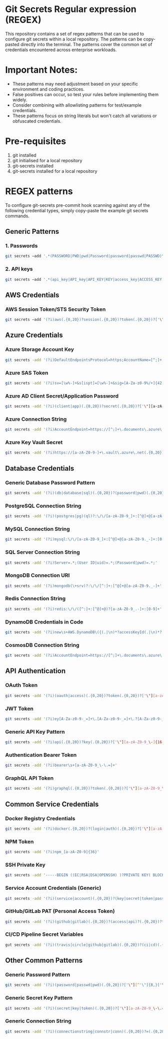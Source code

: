 # Git Secrets Regular expression (REGEX)
This repository contains a set of regex patterns that can be used to configure git secrets within a local repository. The patterns can be copy-pasted directly into the terminal. The patterns cover the common set of credentials encountered across enterprise workloads.

# Important Notes:

- These patterns may need adjustment based on your specific environment and coding practices.
- False positives can occur, so test your rules before implementing them widely.
- Consider combining with allowlisting patterns for test/example credentials.
- These patterns focus on string literals but won't catch all variations or obfuscated credentials.

# Pre-requisites
1. git installed
2. git initialised for a local repository
3. git-secrets installed
4. git-secrets installed for a local repository

# REGEX patterns
To configure git-secrets pre-commit hook scanning against any of the following credential types, simply copy-paste the example git secrets commands.

## Generic Patterns

### 1. Passwords
```bash
git secrets –add '.*(PASSWORD|PWD|pwd|Password|password|passwd|PASSWD)\s*=\s*.+'
```
### 2. API keys
```bash
git secrets –add '.*(api_key|API_key|API_KEY|KEY|access_key|ACCESS_KEY|Access_Key|Access_key)\s*=\s*.+'
```

## AWS Credentials

### AWS Session Token/STS Security Token
```bash
git secrets –add '(?i)aws(.{0,20})?session(.{0,20})?token(.{0,20})?['\"][A-Za-z0-9/+=]{16,}['\"]'
```

## Azure Credentials

### Azure Storage Account Key
```bash
git secrets -add '(?i)DefaultEndpointsProtocol=https;AccountName=[^;]+;AccountKey=[A-Za-z0-9+/=]{88};EndpointSuffix=core\.windows\.net'
```

### Azure SAS Token
```bash
git secrets -add '(?i)sv=[\w%-]+&s[ispt]=[\w%-]+&sig=[A-Za-z0-9%/+]{42,}=?&se=[0-9]{4}-[0-9]{2}-[0-9]{2}T[0-9]{2}:[0-9]{2}:[0-9]{2}Z'
```

### Azure AD Client Secret/Application Password
```bash
git secrets -add '(?i)(client|app)(.{0,20})?secret(.{0,20})?['\"][a-zA-Z0-9_\-~!@#$%^&*()+=:;,.?]{16,}['\"]'
```

### Azure Connection String
```bash
git secrets -add '(?i)AccountEndpoint=https://[^;]+\.documents\.azure\.com.*AccountKey=[A-Za-z0-9+/=]{88};'
```

### Azure Key Vault Secret
```bash
git secrets -add '(?i)https://[a-zA-Z0-9-]+\.vault\.azure\.net(.{0,20})?(secrets|keys|certificates)/[a-zA-Z0-9-]+/[a-zA-Z0-9]+'
```

## Database Credentials

### Generic Database Password Pattern
```bash
git secrets -add '(?i)(db|database|sql)(.{0,20})?(password|pwd)(.{0,20})?['\"][^'\"]{8,}['\"]'
```

### PostgreSQL Connection String
```bash
git secrets -add '(?i)(postgres|pg)(ql)?:\/\/[a-zA-Z0-9_]+:[^@]+@[a-zA-Z0-9._-]+:[0-9]+\/[a-zA-Z0-9_]+'
```

### MySQL Connection String
```bash
git secrets -add '(?i)mysql:\/\/[a-zA-Z0-9_]+:[^@]+@[a-zA-Z0-9._-]+:[0-9]+\/[a-zA-Z0-9_]+'
```

### SQL Server Connection String
```bash
git secrets -add '(?i)Server=.*;(User ID|uid)=.*;(Password|pwd)=.*;'
```

### MongoDB Connection URI
```bash
git secrets -add '(?i)mongodb(\+srv)?:\/\/[^:]+:[^@]+@[a-zA-Z0-9._-]+'
```

### Redis Connection String
```bash
git secrets -add '(?i)redis:\/\/([^:]+:[^@]+@)?[a-zA-Z0-9_.-]+:[0-9]+'
```

### DynamoDB Credentials in Code
```bash
git secrets -add '(?i)new\s+AWS.DynamoDB\({(.|\n)*?accessKeyId(.|\n)*?['"][A-Z0-9]{20}['"](.|\n)*?secretAccessKey(.|\n)*?['"][a-zA-Z0-9/+=]{40}['"]'
```

### CosmosDB Connection String
```bash
git secrets -add '(?i)AccountEndpoint=https://[^;]+\.documents\.azure\.com.*AccountKey=[A-Za-z0-9+/=]{88};'
```

## API Authentication

### OAuth Token
```bash
git secrets -add '(?i)(oauth|access)(.{0,20})?token(.{0,20})?['\"][a-zA-Z0-9_\-.~+/=]{30,}['\"]'
```

### JWT Token
```bash
git secrets -add '(?i)ey[A-Za-z0-9-_=]+\.[A-Za-z0-9-_=]+\.?[A-Za-z0-9-_.+/=]*'
```

### Generic API Key Pattern
```bash
git secrets -add '(?i)api(.{0,20})?key(.{0,20})?['\"][a-zA-Z0-9_\-]{16,}['\"]'
```

### Authentication Bearer Token
```bash
git secrets -add '(?i)bearer\s+[a-zA-Z0-9_\-\.=]+'
```

### GraphQL API Token
```bash
git secrets -add '(?i)graphql(.{0,20})?token(.{0,20})?['\"][a-zA-Z0-9_\-]{16,}['\"]'
```

## Common Service Credentials

### Docker Registry Credentials
```bash
git secrets -add '(?i)docker(.{0,20})?(login|auth)(.{0,20})?['\"][a-zA-Z0-9_\-]+['\"](.{0,20})?['\"][a-zA-Z0-9_\-~!@#$%^&*()+=]{8,}['\"]'
```

### NPM Token
```bash
git secrets -add '(?i)npm_[a-zA-Z0-9]{36}'
```

### SSH Private Key
```bash
git secrets -add '-----BEGIN ((EC|RSA|DSA|OPENSSH) )?PRIVATE KEY( BLOCK)?-----'
```

### Service Account Credentials (Generic)
```bash
git secrets -add '(?i)(service|account)(.{0,20})?(key|secret|token|password)(.{0,20})?['\"][a-zA-Z0-9_\-\.=]{16,}['\"]'
```

### GitHub/GitLab PAT (Personal Access Token)
```bash
git secrets -add '(?i)(github|gitlab)(.{0,20})?(access|api)?(.{0,20})?token(.{0,20})?['\"]([a-zA-Z0-9_]{16,}|ghp_[a-zA-Z0-9]{36}|github_pat_[a-zA-Z0-9]{22}_[a-zA-Z0-9]{59})['\"]'
```

### CI/CD Pipeline Secret Variables
```bash
gut secrets -add '(?i)(travis|circle|github|gitlab)(.{0,20})?(ci|cd)(.{0,20})?(token|key|secret|password)(.{0,20})?['\"][a-zA-Z0-9_\-]{16,}['\"]'
```

## Other Common Patterns

### Generic Password Pattern
```bash
git secrets -add '(?i)(password|passwd|pwd)(.{0,20})?['\"][^'\"]{8,}['\"]'
```

### Generic Secret Key Pattern
```bash
git secrets -add '(?i)(secret|key|token)(.{0,20})?['\"][a-zA-Z0-9_\-\.=]{16,}['\"]'
```

### Generic Connection String
```bash
git secrets -add '(?i)(connectionstring|connstr|conn)(.{0,20})?=(.{0,20})?['\"][^'\"]{12,}['\"]'
```